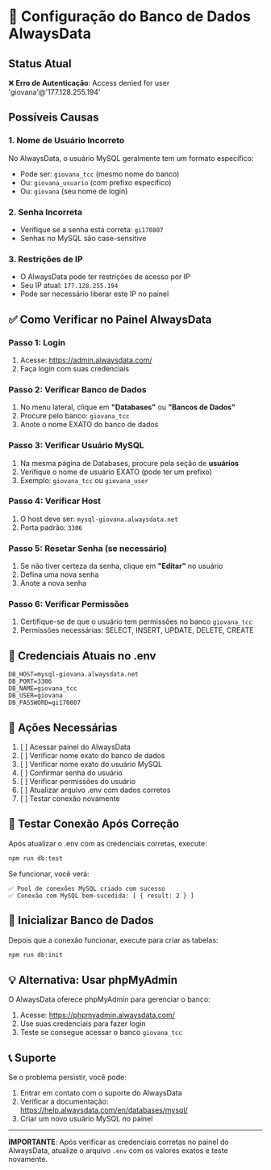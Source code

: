 # 🔧 Configuração do Banco de Dados AlwaysData

## Status Atual
❌ **Erro de Autenticação**: Access denied for user 'giovana'@'177.128.255.194'

## Possíveis Causas

### 1. Nome de Usuário Incorreto
No AlwaysData, o usuário MySQL geralmente tem um formato específico:
- Pode ser: `giovana_tcc` (mesmo nome do banco)
- Ou: `giovana_usuario` (com prefixo específico)
- Ou: `giovana` (seu nome de login)

### 2. Senha Incorreta
- Verifique se a senha está correta: `gi170807`
- Senhas no MySQL são case-sensitive

### 3. Restrições de IP
- O AlwaysData pode ter restrições de acesso por IP
- Seu IP atual: `177.128.255.194`
- Pode ser necessário liberar este IP no painel

## ✅ Como Verificar no Painel AlwaysData

### Passo 1: Login
1. Acesse: https://admin.alwaysdata.com/
2. Faça login com suas credenciais

### Passo 2: Verificar Banco de Dados
1. No menu lateral, clique em **"Databases"** ou **"Bancos de Dados"**
2. Procure pelo banco: `giovana_tcc`
3. Anote o nome EXATO do banco de dados

### Passo 3: Verificar Usuário MySQL
1. Na mesma página de Databases, procure pela seção de **usuários**
2. Verifique o nome de usuário EXATO (pode ter um prefixo)
3. Exemplo: `giovana_tcc` ou `giovana_user`

### Passo 4: Verificar Host
1. O host deve ser: `mysql-giovana.alwaysdata.net`
2. Porta padrão: `3306`

### Passo 5: Resetar Senha (se necessário)
1. Se não tiver certeza da senha, clique em **"Editar"** no usuário
2. Defina uma nova senha
3. Anote a nova senha

### Passo 6: Verificar Permissões
1. Certifique-se de que o usuário tem permissões no banco `giovana_tcc`
2. Permissões necessárias: SELECT, INSERT, UPDATE, DELETE, CREATE

## 🔐 Credenciais Atuais no .env

```
DB_HOST=mysql-giovana.alwaysdata.net
DB_PORT=3306
DB_NAME=giovana_tcc
DB_USER=giovana
DB_PASSWORD=gi170807
```

## 📝 Ações Necessárias

1. [ ] Acessar painel do AlwaysData
2. [ ] Verificar nome exato do banco de dados
3. [ ] Verificar nome exato do usuário MySQL
4. [ ] Confirmar senha do usuário
5. [ ] Verificar permissões do usuário
6. [ ] Atualizar arquivo .env com dados corretos
7. [ ] Testar conexão novamente

## 🧪 Testar Conexão Após Correção

Após atualizar o .env com as credenciais corretas, execute:

```bash
npm run db:test
```

Se funcionar, você verá:
```
✅ Pool de conexões MySQL criado com sucesso
✅ Conexão com MySQL bem-sucedida: [ { result: 2 } ]
```

## 🚀 Inicializar Banco de Dados

Depois que a conexão funcionar, execute para criar as tabelas:

```bash
npm run db:init
```

## 💡 Alternativa: Usar phpMyAdmin

O AlwaysData oferece phpMyAdmin para gerenciar o banco:
1. Acesse: https://phpmyadmin.alwaysdata.com/
2. Use suas credenciais para fazer login
3. Teste se consegue acessar o banco `giovana_tcc`

## 📞 Suporte

Se o problema persistir, você pode:
1. Entrar em contato com o suporte do AlwaysData
2. Verificar a documentação: https://help.alwaysdata.com/en/databases/mysql/
3. Criar um novo usuário MySQL no painel

---

**IMPORTANTE**: Após verificar as credenciais corretas no painel do AlwaysData, atualize o arquivo `.env` com os valores exatos e teste novamente.

